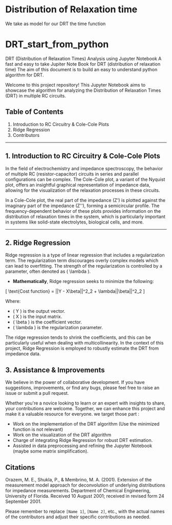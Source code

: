 # 


# Distribution of Relaxation time 
We take as model for our DRT the time function 


# **DRT_start_from_python**
DRT (Distribution of Relaxation Times) Analysis using Jupyter Notebook
A fast and easy to take Jupiter Note Book for DRT (distribution of relaxation time)
The aim of this document is to build an easy to understand python algorithm for DRT.

Welcome to this project repository! This Jupyter Notebook aims to showcase the algorithm for analyzing the Distribution of Relaxation Times (DRT) in multiple RC circuits. 

## **Table of Contents**

1. Introduction to RC Circuitry & Cole-Cole Plots
2. Ridge Regression
3. Contributors

---

## **1. Introduction to RC Circuitry & Cole-Cole Plots**

In the field of electrochemistry and impedance spectroscopy, the behavior of multiple RC (resistor-capacitor) circuits in series and parallel configurations can be complex. The Cole-Cole plot, a variant of the Nyquist plot, offers an insightful graphical representation of impedance data, allowing for the visualization of the relaxation processes in these circuits. 

In a Cole-Cole plot, the real part of the impedance (Z') is plotted against the imaginary part of the impedance (Z''), forming a semicircular profile. The frequency-dependent behavior of these plots provides information on the distribution of relaxation times in the system, which is particularly important in systems like solid-state electrolytes, biological cells, and more.

---

## **2. Ridge Regression**

Ridge regression is a type of linear regression that includes a regularization term. The regularization term discourages overly complex models which can lead to overfitting. The strength of the regularization is controlled by a parameter, often denoted as \( \lambda \). 

- **Mathematically**, Ridge regression seeks to minimize the following:

\[
\text{Cost function} = ||Y - X\beta||^2_2 + \lambda||\beta||^2_2
\]

Where:
- \( Y \) is the output vector.
- \( X \) is the input matrix.
- \( \beta \) is the coefficient vector.
- \( \lambda \) is the regularization parameter.

The ridge regression tends to shrink the coefficients, and this can be particularly useful when dealing with multicollinearity. In the context of this project, Ridge Regression is employed to robustly estimate the DRT from impedance data.



## **3. Assistance & Improvements**

We believe in the power of collaborative development. If you have suggestions, improvements, or find any bugs, please feel free to raise an issue or submit a pull request. 

Whether you're a novice looking to learn or an expert with insights to share, your contributions are welcome. Together, we can enhance this project and make it a valuable resource for everyone. we target those part : 

- Work on the implementation of the DRT algorithm (Use the minimized function is not relevant)
- Work on the visualization of the DRT algorithm
- Charge of integrating Ridge Regression for robust DRT estimation.
- Assisted in data preprocessing and refining the Jupyter Notebook (maybe some matrix simplification).


## **Citations**

Orazem, M. E., Shukla, P., & Membrino, M. A. (2001). Extension of the measurement model approach for deconvolution of underlying distributions for impedance measurements. Department of Chemical Engineering, University of Florida. Received 10 August 2001; received in revised form 24 September 2001.

Please remember to replace `[Name 1]`, `[Name 2]`, etc., with the actual names of the contributors and adjust their specific contributions as needed.

